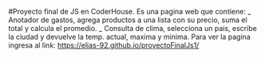 #Proyecto final de JS en CoderHouse.
Es una pagina web que contiene:
_ Anotador de gastos, agrega productos a una lista con su precio, suma el total y calcula el promedio.
_ Consulta de clima, selecciona un pais, escribe la ciudad y devuelve la temp. actual, maxima y minima.
Para ver la pagina ingresa al link: https://elias-92.github.io/proyectoFinalJs1/
